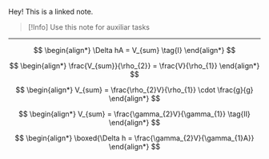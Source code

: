 Hey! This is a linked note.

>[!Info]
>Use this note for auxiliar tasks

---



$$
\begin{align*}
	\Delta hA = V_{sum} \tag{I}
\end{align*}
$$

$$
\begin{align*}
	\frac{V_{sum}}{\rho_{2}} = \frac{V}{\rho_{1}}
\end{align*}
$$

$$
\begin{align*}
	V_{sum} = \frac{\rho_{2}V}{\rho_{1}} \cdot \frac{g}{g}
\end{align*}
$$

$$
\begin{align*}
	V_{sum} = \frac{\gamma_{2}V}{\gamma_{1}} \tag{II}
\end{align*}
$$

$$
\begin{align*}
	\boxed{\Delta h = \frac{\gamma_{2}V}{\gamma_{1}A}}
\end{align*}
$$


